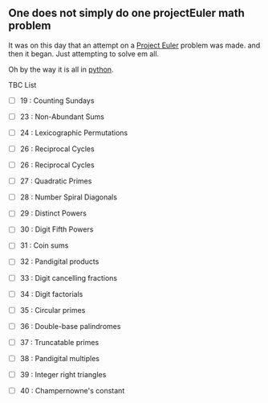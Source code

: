 ## One does not simply do one projectEuler math problem

It was on this day that an attempt on a [Project Euler] problem was made. and then it began. Just attempting to solve em all.

Oh by the way it is all in [python].

TBC List

- [ ] 19 : Counting Sundays

- [ ] 23 : Non-Abundant Sums
- [ ] 24 : Lexicographic Permutations
- [ ] 26 : Reciprocal Cycles
- [ ] 26 : Reciprocal Cycles
- [ ] 27 : Quadratic Primes
- [ ] 28 : Number Spiral Diagonals
- [ ] 29 : Distinct Powers

- [ ] 30 : Digit Fifth Powers
- [ ] 31 : Coin sums
- [ ] 32 : Pandigital products	
- [ ] 33 : Digit cancelling fractions	
- [ ] 34 : Digit factorials	
- [ ] 35 : Circular primes	
- [ ] 36 : Double-base palindromes	
- [ ] 37 : Truncatable primes	
- [ ] 38 : Pandigital multiples	
- [ ] 39 : Integer right triangles	
- [ ] 40 : Champernowne's constant

[python]: <https://www.python.org/>
[Project Euler]: <https://projecteuler.net/>
